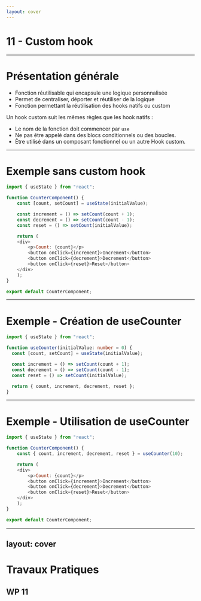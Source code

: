 ```yaml
---
layout: cover
---
```


# 11 - Custom hook

---

# Présentation générale

- Fonction réutilisable qui encapsule une logique personnalisée
- Permet de centraliser, déporter et réutiliser de la logique
- Fonction permettant la réutilisation des hooks natifs ou custom

Un hook custom suit les mêmes règles que les hook natifs :

- Le nom de la fonction doit commencer par `use`
- Ne pas être appelé dans des blocs conditionnels ou des boucles.
- Être utilisé dans un composant fonctionnel ou un autre Hook custom.

---

# Exemple sans custom hook

```javascript
import { useState } from "react";

function CounterComponent() {
    const [count, setCount] = useState(initialValue);

    const increment = () => setCount(count + 1);
    const decrement = () => setCount(count - 1);
    const reset = () => setCount(initialValue);

    return (
    <div>
        <p>Count: {count}</p>
        <button onClick={increment}>Increment</button>
        <button onClick={decrement}>Decrement</button>
        <button onClick={reset}>Reset</button>
    </div>
    );
}

export default CounterComponent;
```

---

# Exemple - Création de useCounter

```typescript
import { useState } from "react";

function useCounter(initialValue: number = 0) {
  const [count, setCount] = useState(initialValue);

  const increment = () => setCount(count + 1);
  const decrement = () => setCount(count - 1);
  const reset = () => setCount(initialValue);

  return { count, increment, decrement, reset };
}
```

---

# Exemple - Utilisation de useCounter

```javascript
import { useState } from "react";

function CounterComponent() {
    const { count, increment, decrement, reset } = useCounter(10);

    return (
    <div>
        <p>Count: {count}</p>
        <button onClick={increment}>Increment</button>
        <button onClick={decrement}>Decrement</button>
        <button onClick={reset}>Reset</button>
    </div>
    );
}

export default CounterComponent;
```

---
layout: cover
---

# Travaux Pratiques

## WP 11